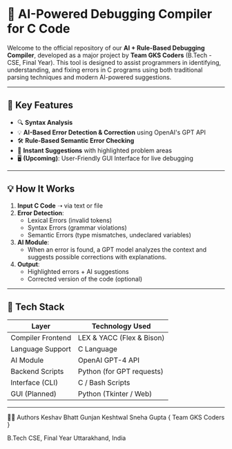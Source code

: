 # 🧠 AI-Powered Debugging Compiler for C Code

Welcome to the official repository of our **AI + Rule-Based Debugging Compiler**, developed as a major project by **Team GKS Coders** (B.Tech - CSE, Final Year). This tool is designed to assist programmers in identifying, understanding, and fixing errors in C programs using both traditional parsing techniques and modern AI-powered suggestions.

---

## 🚀 Key Features

- 🔍 **Syntax Analysis**
- 💡 **AI-Based Error Detection & Correction** using OpenAI's GPT API
- 🛠️ **Rule-Based Semantic Error Checking**
- 📌 **Instant Suggestions** with highlighted problem areas
- 🖥️ **(Upcoming)**: User-Friendly GUI Interface for live debugging

---

## 💡 How It Works

1. **Input C Code** ➝ via text or file
2. **Error Detection**:
   - Lexical Errors (invalid tokens)
   - Syntax Errors (grammar violations)
   - Semantic Errors (type mismatches, undeclared variables)
3. **AI Module**:
   - When an error is found, a GPT model analyzes the context and suggests possible corrections with explanations.
4. **Output**:
   - Highlighted errors + AI suggestions
   - Corrected version of the code (optional)

---

## 🧱 Tech Stack

| Layer           | Technology Used      |
|----------------|-----------------------|
| Compiler Frontend | LEX & YACC (Flex & Bison) |
| Language Support  | C Language             |
| AI Module         | OpenAI GPT-4 API       |
| Backend Scripts   | Python (for GPT requests) |
| Interface (CLI)   | C / Bash Scripts       |
| GUI (Planned)     | Python (Tkinter / Web) |

---

🧑‍💻 Authors
Keshav Bhatt
Gunjan Keshtwal
Sneha Gupta
{ Team GKS Coders }

B.Tech CSE, Final Year
Uttarakhand, India
